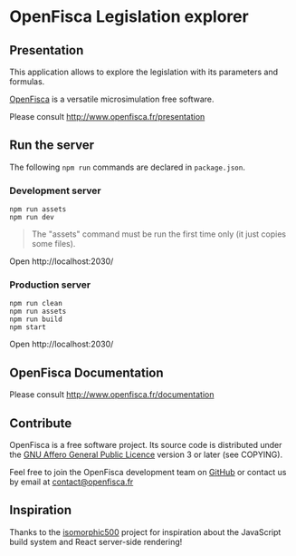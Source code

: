 # OpenFisca Legislation explorer

## Presentation

This application allows to explore the legislation with its parameters and formulas.

[OpenFisca](http://www.openfisca.fr/) is a versatile microsimulation free software.

Please consult http://www.openfisca.fr/presentation

## Run the server

The following `npm run` commands are declared in `package.json`.

### Development server

    npm run assets
    npm run dev

> The "assets" command must be run the first time only (it just copies some files).

Open http://localhost:2030/

### Production server

    npm run clean
    npm run assets
    npm run build
    npm start

Open http://localhost:2030/

## OpenFisca Documentation

Please consult http://www.openfisca.fr/documentation

## Contribute

OpenFisca is a free software project.
Its source code is distributed under the [GNU Affero General Public Licence](http://www.gnu.org/licenses/agpl.html)
version 3 or later (see COPYING).

Feel free to join the OpenFisca development team on [GitHub](https://github.com/openfisca) or contact us by email at
contact@openfisca.fr

## Inspiration

Thanks to the [isomorphic500](https://github.com/gpbl/isomorphic500) project for inspiration
about the JavaScript build system and React server-side rendering!
